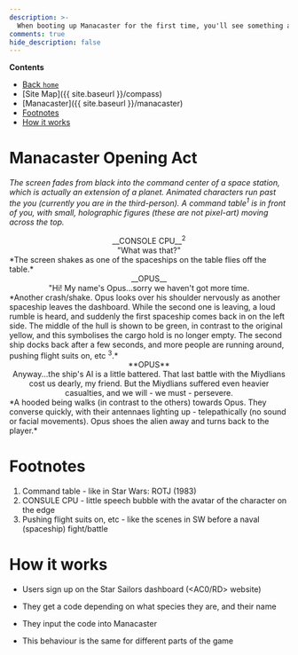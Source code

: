 ```yaml
---
description: >-
  When booting up Manacaster for the first time, you'll see something amazing. Read all about what happens here.
comments: true
hide_description: false
---
```


**Contents**
* [Back `home`](http://acord-robotics.github.io)
* [Site Map]({{ site.baseurl }}/compass)
* [Manacaster]({{ site.baseurl }}/manacaster)
* [Footnotes](#footnotes)
* [How it works](#how-it-works)

# Manacaster Opening Act
*The screen fades from black into the command center of a space station, which is actually an extension of a planet. Animated characters run past the you (currently you are in the third-person). A command table<sup>1</sup> is in front of you, with small, holographic figures (these are not pixel-art) moving across the top.*
<center> __CONSOLE CPU__<sup>2</sup> </center>
<center> "What was that?" </center>
*The screen shakes as one of the spaceships on the table flies off the table.*
<center> __OPUS__ </center>
<center> "Hi! My name's Opus...sorry we haven't got more time.</center>
*Another crash/shake. Opus looks over his shoulder nervously as another spaceship leaves the dashboard. While the second one is leaving, a loud rumble is heard, and suddenly the first spaceship comes back in on the left side. The middle of the hull is shown to be green, in contrast to the original yellow, and this symbolises the cargo hold is no longer empty. The second ship docks back after a few seconds, and more people are running around, pushing flight suits on, etc <sup>3</sup>.*
<center> **OPUS** </center>
<center> Anyway...the ship's AI is a little battered. That last battle with the Miydlians cost us dearly, my friend. But the Miydlians suffered even heavier casualties, and we will - we must - persevere.</center>
*A hooded being walks (in contrast to the others) towards Opus. They converse quickly, with their antennaes lighting up - telepathically (no sound or facial movements). Opus shoes the alien away and turns back to the player.*

# Footnotes
1. Command table - like in Star Wars: ROTJ (1983)
2. CONSULE CPU - little speech bubble with the avatar of the character on the edge
3. Pushing flight suits on, etc - like the scenes in SW before a naval (spaceship) fight/battle

# How it works
* Users sign up on the Star Sailors dashboard (<AC0/RD> website)
* They get a code depending on what species they are, and their name
* They input the code into Manacaster

* This behaviour is the same for different parts of the game
